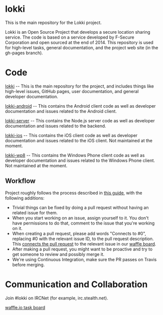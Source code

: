 # lokki

This is the main repository for the Lokki project.

Lokki is an Open Source Project that develops a secure location sharing service. The code is based on a service developed by F-Secure Corporation and open sourced at the end of 2014. This repository is used for high-level tasks, general documentation, and the project web site (in the gh-pages branch).

# Code

[lokki](https://github.com/TheSoftwareFactory/lokki) -- This is the main repository for the project, and includes things like high-level issues, GitHub pages, user documentation, and general developer documentation.

[lokki-android](https://github.com/TheSoftwareFactory/lokki-android) -- This contains the Android client code as well as developer documentation and issues related to the Android client.

[lokki-server](https://github.com/TheSoftwareFactory/lokki-server) -- This contains the Node.js server code as well as developer documentation and issues related to the backend.

[lokki-ios](https://github.com/TheSoftwareFactory/lokki-ios) -- This contains the iOS client code as well as developer documentation and issues related to the iOS client. Not maintained at the moment.

[lokki-wp8](https://github.com/TheSoftwareFactory/lokki-wp8) -- This contains the Windows Phone client code as well as developer documentation and issues related to the Windows Phone client. Not maintained at the moment.

## Workflow

Project roughly follows the process described in [this guide](https://guides.github.com/activities/contributing-to-open-source/), with the following additions:

- Trivial things can be fixed by doing a pull request without having an related issue for them.
- When you start working on an issue, assign yourself to it. You don't have permissions to do that, comment to the issue that you're working on it.
- When creating a pull request, please add words "Connects to #0", replacing #0 with the relevant issue ID, to the pull request description. This [connects the pull request](https://github.com/waffleio/waffle.io/wiki/FAQs#prs-connect-keywords) to the relevant issue in our [waffle board](https://waffle.io/thesoftwarefactory/lokki).
- After making a pull request, you might want to be proactive and try to get someone to review and possibly merge it.
- We're using Continuous Integration, make sure the PR passes on Travis before merging.

# Communication and Collaboration

Join #lokki on IRCNet (for example, irc.stealth.net).

[waffle.io task board](https://waffle.io/thesoftwarefactory/lokki)
